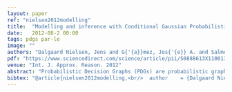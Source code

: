 ```yaml
---
layout: paper
ref: "nielsen2012modelling"
title:  "Modelling and inference with Conditional Gaussian Probabilistic Decision Graphs"
date:   2012-08-2 00:00
tags: pdgs par-le
image: ""
authors: "Dalgaard Nielsen, Jens and G{'{a}}mez, Jos{'{e}} A. and Salmer{'{o}}n, Antonio"
pdf: "https://www.sciencedirect.com/science/article/pii/S0888613X11001344/pdf?md5=2133090343207a20f50df9c3d01db2f4&pid=1-s2.0-S0888613X11001344-main.pdf&_valck=1"
venue: "Int. J. Approx. Reason. 2012"
abstract: "Probabilistic Decision Graphs (PDGs) are probabilistic graphical models that represent a factorisation of a discrete joint probability distribution using a “decision graph”-like structure over local marginal parameters. The structure of a PDG enables the model to capture some context specific independence relations that are not representable in the structure of more commonly used graphical models such as Bayesian networks and Markov networks. This sometimes makes operations in PDGs more efficient than in alternative models. PDGs have previously been defined only in the discrete case, assuming a multinomial joint distribution over the variables in the model. We extend PDGs to incorporate continuous variables, by assuming a Conditional Gaussian (CG) joint distribution. We also show how inference can be carried out in an efficient way."
bibtex: "@article{nielsen2012modelling,<br/>  author    = {Dalgaard Nielsen, Jens and G{'{a}}mez, Jos{'{e}} A. and Salmer{'{o}}n, Antonio},<br/>  title     = {Modelling and inference with Conditional Gaussian Probabilistic Decision<br/>               Graphs},<br/>  journal   = {Int. J. Approx. Reason.},<br/>  volume    = {53},<br/>  number    = {7},<br/>  pages     = {929--945},<br/>  year      = {2012}<br/>}"
---
```


